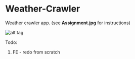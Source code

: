 # Weather-Crawler

Weather crawler app. (see <b>Assignment.jpg</b> for instructions)

![alt tag](https://i.ibb.co/FzG8zmh/example-s.png)

Todo:
1. FE - redo from scratch
